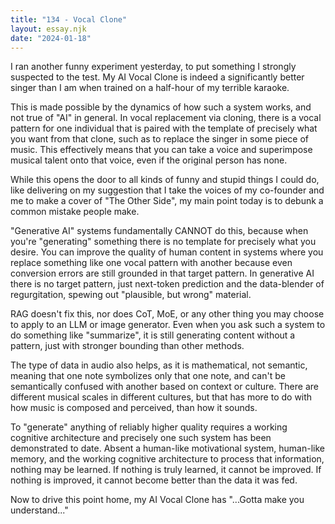```yaml
---
title: "134 - Vocal Clone"
layout: essay.njk
date: "2024-01-18"
---
```


I ran another funny experiment yesterday, to put something I strongly suspected to the test. My AI Vocal Clone is indeed a significantly better singer than I am when trained on a half-hour of my terrible karaoke.

This is made possible by the dynamics of how such a system works, and not true of "AI" in general. In vocal replacement via cloning, there is a vocal pattern for one individual that is paired with the template of precisely what you want from that clone, such as to replace the singer in some piece of music. This effectively means that you can take a voice and superimpose musical talent onto that voice, even if the original person has none.

While this opens the door to all kinds of funny and stupid things I could do, like delivering on my suggestion that I take the voices of my co-founder and me to make a cover of "The Other Side", my main point today is to debunk a common mistake people make.

"Generative AI" systems fundamentally CANNOT do this, because when you're "generating" something there is no template for precisely what you desire. You can improve the quality of human content in systems where you replace something like one vocal pattern with another because even conversion errors are still grounded in that target pattern. In generative AI there is no target pattern, just next-token prediction and the data-blender of regurgitation, spewing out "plausible, but wrong" material.

RAG doesn't fix this, nor does CoT, MoE, or any other thing you may choose to apply to an LLM or image generator. Even when you ask such a system to do something like "summarize", it is still generating content without a pattern, just with stronger bounding than other methods.

The type of data in audio also helps, as it is mathematical, not semantic, meaning that one note symbolizes only that one note, and can't be semantically confused with another based on context or culture. There are different musical scales in different cultures, but that has more to do with how music is composed and perceived, than how it sounds.

To "generate" anything of reliably higher quality requires a working cognitive architecture and precisely one such system has been demonstrated to date. Absent a human-like motivational system, human-like memory, and the working cognitive architecture to process that information, nothing may be learned. If nothing is truly learned, it cannot be improved. If nothing is improved, it cannot become better than the data it was fed.

Now to drive this point home, my AI Vocal Clone has "...Gotta make you understand..."